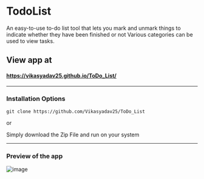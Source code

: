 
# TodoList

An easy-to-use to-do list tool that lets you mark and unmark things to indicate whether they have been finished or not Various categories can be used to view tasks.


## View app at
#### https://vikasyadav25.github.io/ToDo_List/


<hr />

### Installation Options

```
git clone https://github.com/Vikasyadav25/ToDo_List
```
or

Simply download the Zip File and run on your system
<hr />


### Preview of the app

![image](https://github.com/Vikasyadav25/ToDo_List/assets/91658308/fe57b378-1427-4a9d-9ed9-a4fcc48006d3)

